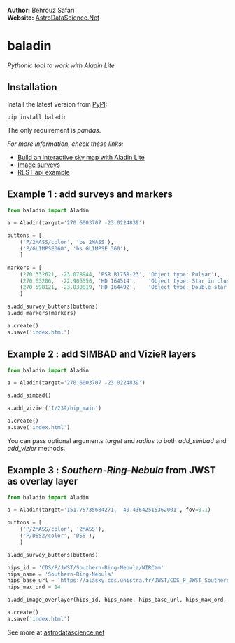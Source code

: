 **Author:** Behrouz Safari<br/>
**Website:** [AstroDataScience.Net](http://astrodatascience.net/)<br/>

# baladin
*Pythonic tool to work with Aladin Lite*


## Installation

Install the latest version from [PyPI](https://pypi.org/project/baladin/):

    pip install baladin

The only requirement is *pandas*.


*For more information, check these links:*<br/>
* [Build an interactive sky map with Aladin Lite](https://aladin.cds.unistra.fr/AladinLite/doc/tutorials/interactive-finding-chart/)<br/>
* [Image surveys](http://aladin.unistra.fr/hips/list)<br/>
* [REST api example](https://aladin.cds.unistra.fr/AladinLite/v3-beta/?fov=0.06&ra=151.7573568&dec=-40.4364251&baseImageLayer=CDS%2FP%2FunWISE%2Fcolor-W2-W1W2-W1&overlayImageLayer=https%3A%2F%2Falasky.cds.unistra.fr%2FJWST%2FCDS_P_JWST_Southern-Ring-Nebula_NIRCam&cooFrame=ICRS)<br/>


## Example 1 : add surveys and markers

```python
from baladin import Aladin

a = Aladin(target='270.6003707 -23.0224839')

buttons = [
    ('P/2MASS/color', 'bs 2MASS'),
    ('P/GLIMPSE360', 'bs GLIMPSE 360'),
    ]

markers = [
    (270.332621, -23.078944, 'PSR B1758-23', 'Object type: Pulsar'),
    (270.63206,  -22.905550, 'HD 164514',    'Object type: Star in cluster'),
    (270.598121, -23.030819, 'HD 164492',    'Object type: Double star'),
    ]

a.add_survey_buttons(buttons)
a.add_markers(markers)

a.create()
a.save('index.html')
```


## Example 2 : add SIMBAD and VizieR layers

```python
from baladin import Aladin

a = Aladin(target='270.6003707 -23.0224839')

a.add_simbad()

a.add_vizier('I/239/hip_main')

a.create()
a.save('index.html')
```

You can pass optional arguments *target* and *radius* to both *add_simbad* and *add_vizier* methods.


## Example 3 : *Southern-Ring-Nebula* from JWST as overlay layer

```python
from baladin import Aladin

a = Aladin(target='151.75735684271, -40.43642515362001', fov=0.1)

buttons = [
    ('P/2MASS/color', '2MASS'),
    ('P/DSS2/color', 'DSS'),
    ]

a.add_survey_buttons(buttons)

hips_id = 'CDS/P/JWST/Southern-Ring-Nebula/NIRCam'
hips_name = 'Southern-Ring-Nebula'
hips_base_url = 'https://alasky.cds.unistra.fr/JWST/CDS_P_JWST_Southern-Ring-Nebula_NIRCam'
hips_max_ord = 14

a.add_image_overlayer(hips_id, hips_name, hips_base_url, hips_max_ord, slider=True)

a.create()
a.save('index.html')
```

See more at [astrodatascience.net](https://astrodatascience.net/)
